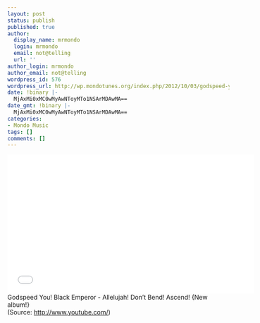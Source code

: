 ```yaml
---
layout: post
status: publish
published: true
author:
  display_name: mrmondo
  login: mrmondo
  email: not@telling
  url: ''
author_login: mrmondo
author_email: not@telling
wordpress_id: 576
wordpress_url: http://wp.mondotunes.org/index.php/2012/10/03/godspeed-you-ck-emperor-allelujah-dont-2/
date: !binary |-
  MjAxMi0xMC0wMyAwNToyMTo1NSArMDAwMA==
date_gmt: !binary |-
  MjAxMi0xMC0wMyAwNToyMTo1NSArMDAwMA==
categories:
- Mondo Music
tags: []
comments: []
---
```

<iframe width="560" height="315" src="//www.youtube.com/embed/Szh9E13fedI" frameborder="0"> </iframe>
Godspeed You! Black Emperor - Allelujah! Don&#8217;t Bend! Ascend! {New album!}
<div class="attribution">(<span>Source:</span> <a href="http://www.youtube.com/">http://www.youtube.com/</a>)</div>
